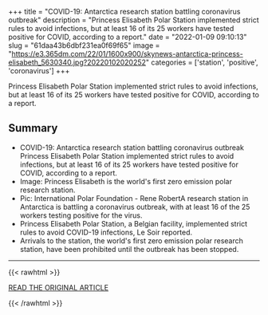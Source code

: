 +++
title = "COVID-19: Antarctica research station battling coronavirus outbreak"
description = "Princess Elisabeth Polar Station implemented strict rules to avoid infections, but at least 16 of its 25 workers have tested positive for COVID, according to a report."
date = "2022-01-09 09:10:13"
slug = "61daa43b6dbf231ea0f69f65"
image = "https://e3.365dm.com/22/01/1600x900/skynews-antarctica-princess-elisabeth_5630340.jpg?20220102020252"
categories = ['station', 'positive', 'coronavirus']
+++

Princess Elisabeth Polar Station implemented strict rules to avoid infections, but at least 16 of its 25 workers have tested positive for COVID, according to a report.

## Summary

- COVID-19: Antarctica research station battling coronavirus outbreak Princess Elisabeth Polar Station implemented strict rules to avoid infections, but at least 16 of its 25 workers have tested positive for COVID, according to a report.
- Image: Princess Elisabeth is the world's first zero emission polar research station.
- Pic: International Polar Foundation - Rene RobertA research station in Antarctica is battling a coronavirus outbreak, with at least 16 of the 25 workers testing positive for the virus.
- Princess Elisabeth Polar Station, a Belgian facility, implemented strict rules to avoid COVID-19 infections, Le Soir reported.
- Arrivals to the station, the world's first zero emission polar research station, have been prohibited until the outbreak has been stopped.

---

{{< rawhtml >}}
  <p class="article-category">
    <a target="_blank" href="https://news.sky.com/story/amp/covid-19-antarctica-research-station-battling-coronavirus-outbreak-12507440">READ THE ORIGINAL ARTICLE</a>
  </p>
{{< /rawhtml >}}
